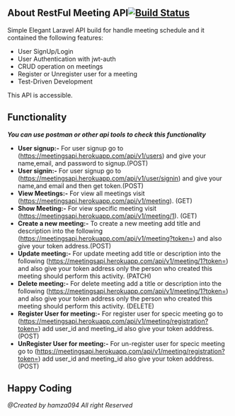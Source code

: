 ## About RestFul Meeting API[![Build Status](https://travis-ci.org/hamza094/Meeting-Restful-Api.svg?branch=master)](https://travis-ci.org/hamza094/Meeting-Restful-Api)

Simple Elegant Laravel API build for handle meeting schedule and it contained the following features:

- User SignUp/Login
- User Authentication with jwt-auth
- CRUD operation on meetings
- Register or Unregister user for a meeting 
- Test-Driven Development 

This API is accessible.

## Functionality
***You can use postman or other api tools to check this functionality***

- <b>User signup:-</b> For user signup go to (https://meetingsapi.herokuapp.com/api/v1/users) and give your name,email, and password to signup.(POST)
- <b>User signin:-</b> For user signup go to (https://meetingsapi.herokuapp.com/api/v1/user/signin) and give your name,and email and then get token.(POST)  
- <b>View Meetings:-</b> For view all meetings visit (https://meetingsapi.herokuapp.com/api/v1/meeting). (GET)
- <b>Show Meeting:-</b> For view specific meeting visit (https://meetingsapi.herokuapp.com/api/v1/meeting/1). (GET)
- <b>Create a new meeting:-</b> To create a  new meeting add title and description into the following (https://meetingsapi.herokuapp.com/api/v1/meeting?token=) and also give your token address.(POST)
- <b>Update meeting:-</b> For update meeting add title or description into the following (https://meetingsapi.herokuapp.com/api/v1/meeting/1?token=) and also give your token address only the person who created this meeting should perform this activity. (PATCH) 
- <b>Delete meeting:-</b> For delete meeting add a title or description into the following (https://meetingsapi.herokuapp.com/api/v1/meeting/1?token=) and also give your token address only the person who created this meeting should perform this activity. (DELETE)
- <b>Register User for meeting:-</b> For register user for specic meeting go to (https://meetingsapi.herokuapp.com/api/v1/meeting/registration?token=) add user_id and meeting_id also give your token adddress.(POST)
- <b>UnRegister User for meeting:-</b> For un-register user for specic meeting go to (https://meetingsapi.herokuapp.com/api/v1/meeting/registration?token=) add user_id and meeting_id also give your token adddress.(POST)

## Happy Coding
<i>@Created by hamza094</i>
<i>All right Reserved</i>

